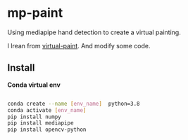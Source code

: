# mp-paint
Using mediapipe hand detection to create a virtual painting.  

I lrean from [virtual-paint](https://github.com/Pawandeep-prog/virtual-paint.git). And modify some code.    

## Install  

**Conda virtual env**  
```bash

conda create --name [env_name]  python=3.8
conda activate [env_name]
pip install numpy
pip install mediapipe
pip install opencv-python
```
